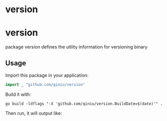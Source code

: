# version
# version
package version defines the utility information for versioning binary

## Usage

Import this package in your application:

```go
import _ "github.com/qiniu/version"
```

Build it with:

```shell
go build -ldflags "-X 'github.com/qiniu/version.BuildDate=$(date)'" .
```

Then run, it will output like: